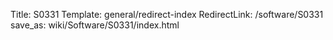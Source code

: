 Title: S0331
Template: general/redirect-index
RedirectLink: /software/S0331
save_as: wiki/Software/S0331/index.html